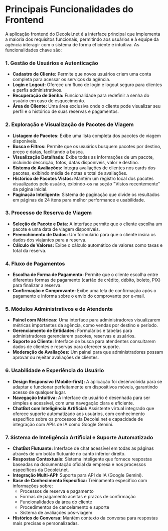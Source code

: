 # Principais Funcionalidades do Frontend

A aplicação frontend do Decolei.net é a interface principal que implementa a maioria dos requisitos funcionais, permitindo aos usuários e à equipe da agência interagir com o sistema de forma eficiente e intuitiva. As funcionalidades chave são:

### 1. Gestão de Usuários e Autenticação
* **Cadastro de Cliente:** Permite que novos usuários criem uma conta completa para acessar os serviços da agência.
* **Login e Logout:** Oferece um fluxo de login e logout seguro para clientes e perfis administrativos.
* **Recuperação de Senha:** Funcionalidade para redefinir a senha do usuário em caso de esquecimento.
* **Área do Cliente:** Uma área exclusiva onde o cliente pode visualizar seu perfil e o histórico de suas reservas e pagamentos.

### 2. Exploração e Visualização de Pacotes de Viagem
* **Listagem de Pacotes:** Exibe uma lista completa dos pacotes de viagem disponíveis.
* **Busca e Filtros:** Permite que os usuários busquem pacotes por destino, preço e datas, facilitando a busca.
* **Visualização Detalhada:** Exibe todas as informações de um pacote, incluindo descrição, fotos, datas disponíveis, valor e destino.
* **Sistema de Avaliações:** Integra avaliações de clientes nos cards dos pacotes, exibindo média de notas e total de avaliações.
* **Histórico de Pacotes Vistos:** Mantém um registro local dos pacotes visualizados pelo usuário, exibindo-os na seção "Vistos recentemente" da página inicial.
* **Paginação Inteligente:** Sistema de paginação que divide os resultados em páginas de 24 itens para melhor performance e usabilidade.

### 3. Processo de Reserva de Viagem
* **Seleção de Pacote e Data:** A interface permite que o cliente escolha um pacote e uma data de viagem disponíveis.
* **Preenchimento de Dados:** Um formulário para que o cliente insira os dados dos viajantes para a reserva.
* **Cálculo de Valores:** Exibe o cálculo automático de valores como taxas e total da reserva.

### 4. Fluxo de Pagamentos
* **Escolha de Forma de Pagamento:** Permite que o cliente escolha entre diferentes formas de pagamento (cartão de crédito, débito, boleto, PIX) para finalizar a reserva.
* **Confirmação e Comprovante:** Exibe uma tela de confirmação após o pagamento e informa sobre o envio do comprovante por e-mail.

### 5. Módulos Administrativos e de Atendente
* **Painel com Métricas:** Uma interface para administradores visualizarem métricas importantes da agência, como vendas por destino e período.
* **Gerenciamento de Entidades:** Formulários e tabelas para administradores gerenciarem pacotes, reservas e usuários.
* **Suporte ao Cliente:** Interface de busca para atendentes consultarem dados de clientes e reservas para oferecer suporte.
* **Moderação de Avaliações:** Um painel para que administradores possam aprovar ou rejeitar avaliações de clientes.

### 6. Usabilidade e Experiência do Usuário
* **Design Responsivo (Mobile-first):** A aplicação foi desenvolvida para se adaptar e funcionar perfeitamente em dispositivos móveis, garantindo acesso de qualquer lugar.
* **Navegação Intuitiva:** A interface de usuário é desenhada para ser simples e acessível, com uma navegação clara e eficiente.
* **ChatBot com Inteligência Artificial:** Assistente virtual integrado que oferece suporte automatizado aos usuários, com conhecimento específico sobre os processos da Decolei.net e capacidade de integração com APIs de IA como Google Gemini.

### 7. Sistema de Inteligência Artificial e Suporte Automatizado
* **ChatBot Flutuante:** Interface de chat acessível em todas as páginas através de um botão flutuante no canto inferior direito.
* **Respostas Contextuais:** Sistema inteligente que fornece respostas baseadas na documentação oficial da empresa e nos processos específicos da Decolei.net.
* **Integração Multi-API:** Suporte para  API de IA (Google Gemini).
* **Base de Conhecimento Específica:** Treinamento específico com informações sobre:
  - Processos de reserva e pagamento
  - Formas de pagamento aceitas e prazos de confirmação
  - Funcionalidades da área do cliente
  - Procedimentos de cancelamento e suporte
  - Sistema de avaliações pós-viagem
* **Histórico de Conversa:** Mantém contexto da conversa para respostas mais precisas e personalizadas.